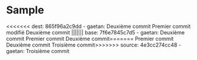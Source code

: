 # Sample

<<<<<<< dest:   865f96a2c9dd - gaetan: Deuxième commit
Premier commit modifié
Deuxième commit
||||||| base:   7f6e7845c7d5 - gaetan: Deuxième commit
Premier commit
Deuxième commit=======
Premier commit
Deuxième commit
Troisième commit>>>>>>> source: 4e3cc274cc48 - gaetan: Troisième commit

